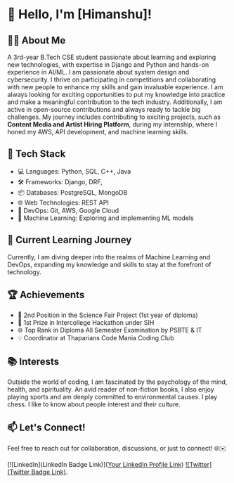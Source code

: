 # 👋 Hello, I'm [Himanshu]!

## 👩‍💻 About Me

A 3rd-year B.Tech CSE student passionate about learning and exploring new technologies, with expertise in Django and Python and hands-on experience in AI/ML. I am passionate about system design and cybersecurity. I thrive on participating in competitions and collaborating with new people to enhance my skills and gain invaluable experience. I am always looking for exciting opportunities to put my knowledge into practice and make a meaningful contribution to the tech industry. Additionally, I am active in open-source contributions and always ready to tackle big challenges. My journey includes contributing to exciting projects, such as **Content Media and Artist Hiring Platform**, during my internship, where I honed my AWS, API development, and machine learning skills.

## 🚀 Tech Stack

- 💻 Languages: Python, SQL, C++, Java
- 🛠️ Frameworks: Django, DRF, 
- 📦 Databases: PostgreSQL, MongoDB
- 🌐 Web Technologies: REST API
- 🚀 DevOps: Git, AWS, Google Cloud
- 🤖 Machine Learning: Exploring and implementing ML models

## 🌱 Current Learning Journey

Currently, I am diving deeper into the realms of Machine Learning and DevOps, expanding my knowledge and skills to stay at the forefront of technology.

## 🏆 Achievements

- 🏅 2nd Position in the Science Fair Project (1st year of diploma)
- 🥇 1st Prize in Intercollege Hackathon under SIH
- 🌐 Top Rank in Diploma All Semester Examination by PSBTE & IT
- 💡 Coordinator at Thaparians Code Mania Coding Club

## 📚 Interests

Outside the world of coding, I am fascinated by the psychology of the mind, health, and spirituality. An avid reader of non-fiction books, I also enjoy playing sports and am deeply committed to environmental causes. I play chess. I like to know about people interest and their culture.

## 📫 Let's Connect!


Feel free to reach out for collaboration, discussions, or just to connect! 🌐✉️

[![LinkedIn](LinkedIn Badge Link)]([Your LinkedIn Profile Link](https://www.linkedin.com/in/himanshu-gargcoder1/))
[![Twitter](Twitter Badge Link)](https://twitter.com/garghimanshu47).
